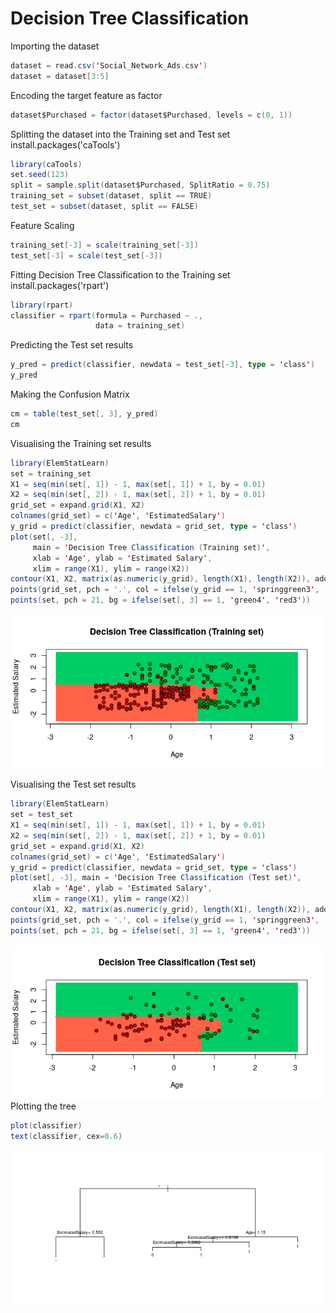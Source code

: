 # Decision Tree Classification

Importing the dataset
```scala
dataset = read.csv('Social_Network_Ads.csv')
dataset = dataset[3:5]
```
Encoding the target feature as factor
```scala
dataset$Purchased = factor(dataset$Purchased, levels = c(0, 1))
```
Splitting the dataset into the Training set and Test set
install.packages('caTools')
```scala
library(caTools)
set.seed(123)
split = sample.split(dataset$Purchased, SplitRatio = 0.75)
training_set = subset(dataset, split == TRUE)
test_set = subset(dataset, split == FALSE)
```
Feature Scaling
```scala
training_set[-3] = scale(training_set[-3])
test_set[-3] = scale(test_set[-3])
```

Fitting Decision Tree Classification to the Training set
install.packages('rpart')
```scala
library(rpart)
classifier = rpart(formula = Purchased ~ .,
                   data = training_set)
```
Predicting the Test set results
```scala
y_pred = predict(classifier, newdata = test_set[-3], type = 'class')
y_pred
````
Making the Confusion Matrix
```scala
cm = table(test_set[, 3], y_pred)
cm
```
Visualising the Training set results
```scala
library(ElemStatLearn)
set = training_set
X1 = seq(min(set[, 1]) - 1, max(set[, 1]) + 1, by = 0.01)
X2 = seq(min(set[, 2]) - 1, max(set[, 2]) + 1, by = 0.01)
grid_set = expand.grid(X1, X2)
colnames(grid_set) = c('Age', 'EstimatedSalary')
y_grid = predict(classifier, newdata = grid_set, type = 'class')
plot(set[, -3],
     main = 'Decision Tree Classification (Training set)',
     xlab = 'Age', ylab = 'Estimated Salary',
     xlim = range(X1), ylim = range(X2))
contour(X1, X2, matrix(as.numeric(y_grid), length(X1), length(X2)), add = TRUE)
points(grid_set, pch = '.', col = ifelse(y_grid == 1, 'springgreen3', 'tomato'))
points(set, pch = 21, bg = ifelse(set[, 3] == 1, 'green4', 'red3'))
```
![TrainingDt](TrainingDT.png)

Visualising the Test set results
```scala
library(ElemStatLearn)
set = test_set
X1 = seq(min(set[, 1]) - 1, max(set[, 1]) + 1, by = 0.01)
X2 = seq(min(set[, 2]) - 1, max(set[, 2]) + 1, by = 0.01)
grid_set = expand.grid(X1, X2)
colnames(grid_set) = c('Age', 'EstimatedSalary')
y_grid = predict(classifier, newdata = grid_set, type = 'class')
plot(set[, -3], main = 'Decision Tree Classification (Test set)',
     xlab = 'Age', ylab = 'Estimated Salary',
     xlim = range(X1), ylim = range(X2))
contour(X1, X2, matrix(as.numeric(y_grid), length(X1), length(X2)), add = TRUE)
points(grid_set, pch = '.', col = ifelse(y_grid == 1, 'springgreen3', 'tomato'))
points(set, pch = 21, bg = ifelse(set[, 3] == 1, 'green4', 'red3'))
```
![TestDT](TestDT.png)
Plotting the tree
```scala
plot(classifier)
text(classifier, cex=0.6)
```
![Plot](PlotClassifier.png)